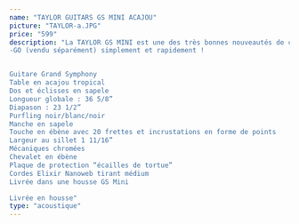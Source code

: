 ```yaml
---
name: "TAYLOR GUITARS GS MINI ACAJOU"
picture: "TAYLOR-a.JPG" 
price: "599"
description: "La TAYLOR GS MINI est une des très bonnes nouveautés de cette année 2010. Présentée au NAMM Show en Californie cet hiver, elle présente une caisse de format Grand Symphony réduite, une table massive acajou tropical, et surtout, la possibilité d'y brancher un micro ES
-GO (vendu séparément) simplement et rapidement !


Guitare Grand Symphony
Table en acajou tropical
Dos et éclisses en sapele
Longueur globale : 36 5/8”
Diapason : 23 1/2”
Purfling noir/blanc/noir
Manche en sapele
Touche en ébène avec 20 frettes et incrustations en forme de points
Largeur au sillet 1 11/16”
Mécaniques chromées
Chevalet en ébène
Plaque de protection “écailles de tortue”
Cordes Elixir Nanoweb tirant médium
Livrée dans une housse GS Mini

Livrée en housse"
type: "acoustique"
---
```

